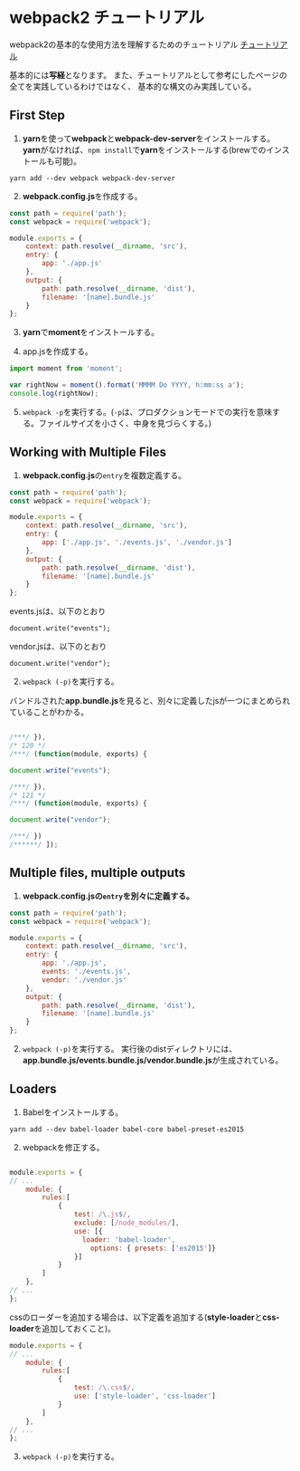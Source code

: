 # webpack2 チュートリアル

webpack2の基本的な使用方法を理解するためのチュートリアル
[チュートリアル](https://blog.madewithenvy.com/getting-started-with-webpack-2-ed2b86c68783)

基本的には**写経**となります。
また、チュートリアルとして参考にしたページの全てを実践しているわけではなく、
基本的な構文のみ実践している。

## First Step

1. **yarn**を使って**webpack**と**webpack-dev-server**をインストールする。
**yarn**がなければ、`npm install`で**yarn**をインストールする(brewでのインストールも可能)。

```
yarn add --dev webpack webpack-dev-server
```

2. **webpack.config.js**を作成する。

```javascript
const path = require('path');
const webpack = require('webpack');

module.exports = {
    context: path.resolve(__dirname, 'src'),
    entry: {
        app: './app.js'
    },
    output: {
        path: path.resolve(__dirname, 'dist'),
        filename: '[name].bundle.js'
    }
};
```

3. **yarn**で**moment**をインストールする。

4. app.jsを作成する。

```javascript
import moment from 'moment';

var rightNow = moment().format('MMMM Do YYYY, h:mm:ss a');
console.log(rightNow);

```

5. `webpack -p`を実行する。(`-p`は、プロダクションモードでの実行を意味する。ファイルサイズを小さく、中身を見づらくする。)

## Working with Multiple Files

1. **webpack.config.js**の`entry`を複数定義する。

```javascript
const path = require('path');
const webpack = require('webpack');

module.exports = {
    context: path.resolve(__dirname, 'src'),
    entry: {
        app: ['./app.js', './events.js', './vendor.js']
    },
    output: {
        path: path.resolve(__dirname, 'dist'),
        filename: '[name].bundle.js'
    }
};
```

events.jsは、以下のとおり
```
document.write("events");
```

vendor.jsは、以下のとおり
```
document.write("vendor");
```


2. `webpack (-p)`を実行する。

バンドルされた**app.bundle.js**を見ると、別々に定義したjsが一つにまとめられていることがわかる。
```javascript

/***/ }),
/* 120 */
/***/ (function(module, exports) {

document.write("events");

/***/ }),
/* 121 */
/***/ (function(module, exports) {

document.write("vendor");

/***/ })
/******/ ]);
```

## Multiple files, multiple outputs

1. **webpack.config.jsの`entry`を別々に定義する。**

```javascript
const path = require('path');
const webpack = require('webpack');

module.exports = {
    context: path.resolve(__dirname, 'src'),
    entry: {
        app: './app.js',
        events: './events.js',
        vendor: './vendor.js'
    },
    output: {
        path: path.resolve(__dirname, 'dist'),
        filename: '[name].bundle.js'
    }
};
```

2. `webpack (-p)`を実行する。
実行後のdistディレクトリには、**app.bundle.js/events.bundle.js/vendor.bundle.js**が生成されている。

## Loaders

1. Babelをインストールする。

`yarn add --dev babel-loader babel-core babel-preset-es2015`

2. webpackを修正する。

```javascript

module.exports = {
// ...
    module: {
        rules:[
            {
                test: /\.js$/,
                exclude: [/node_modules/],
                use: [{
                  loader: 'babel-loader',
                    options: { presets: ['es2015']}
                }]
            }
        ]
    },
// ...
};
```

cssのローダーを追加する場合は、以下定義を追加する(**style-loader**と**css-loader**を追加しておくこと)。

```javascript
module.exports = {
// ...
    module: {
        rules:[
            {
                test: /\.css$/,
                use: ['style-loader', 'css-loader']
            }
        ]
    },
// ...
};
```

3. `webpack (-p)`を実行する。